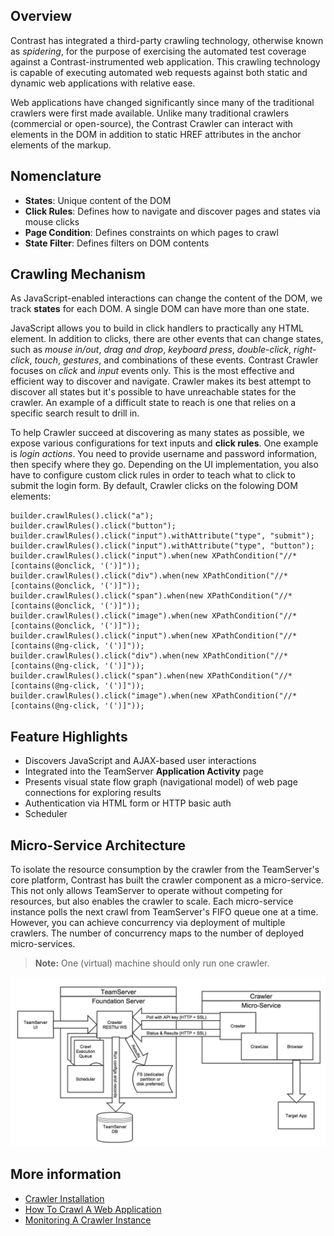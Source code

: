 <!--
title: "Crawler Micro-Service Overview"
description: "An overview of the Crawler micro-service"
tags: "crawler DOM Microservice"
-->

## Overview

Contrast has integrated a third-party crawling technology, otherwise known as *spidering*, for the purpose of exercising the automated test coverage against a Contrast-instrumented web application. This crawling technology is capable of executing automated web requests against both static and dynamic web applications with relative ease.

Web applications have changed significantly since many of the traditional crawlers were first made available. Unlike many traditional crawlers (commercial or open-source), the Contrast Crawler can interact with elements in the DOM in addition to static HREF attributes in the anchor elements of the markup.

## Nomenclature

* **States**: Unique content of the DOM
* **Click Rules**: Defines how to navigate and discover pages and states via mouse clicks
* **Page Condition**: Defines constraints on which pages to crawl
* **State Filter**: Defines filters on DOM contents

## Crawling Mechanism

As JavaScript-enabled interactions can change the content of the DOM, we track **states** for each DOM. A single DOM can have more than one state.

JavaScript allows you to build in click handlers to practically any HTML element. In addition to clicks, there are other events that can change states, such as *mouse in/out*, *drag and drop*, *keyboard press*, *double-click*, *right-click*, *touch*, *gestures*, and combinations of these events. Contrast Crawler focuses on *click* and *input* events only. This is the most effective and efficient way to discover and navigate. Crawler makes its best attempt to discover all states but it's possible to have unreachable states for the crawler. An example of a difficult state to reach is one that relies on a specific search result to drill in.

To help Crawler succeed at discovering as many states as possible, we expose various configurations for text inputs and **click rules**. One example is *login actions*. You need to provide username and password information, then specify where they go. Depending on the UI implementation, you also have to configure custom click rules in order to teach what to click to submit the login form. By default, Crawler clicks on the folowing DOM elements:

```
builder.crawlRules().click("a");
builder.crawlRules().click("button");
builder.crawlRules().click("input").withAttribute("type", "submit");
builder.crawlRules().click("input").withAttribute("type", "button");
builder.crawlRules().click("input").when(new XPathCondition("//*[contains(@onclick, '(')]"));
builder.crawlRules().click("div").when(new XPathCondition("//*[contains(@onclick, '(')]"));
builder.crawlRules().click("span").when(new XPathCondition("//*[contains(@onclick, '(')]"));
builder.crawlRules().click("image").when(new XPathCondition("//*[contains(@onclick, '(')]"));
builder.crawlRules().click("input").when(new XPathCondition("//*[contains(@ng-click, '(')]"));
builder.crawlRules().click("div").when(new XPathCondition("//*[contains(@ng-click, '(')]"));
builder.crawlRules().click("span").when(new XPathCondition("//*[contains(@ng-click, '(')]"));
builder.crawlRules().click("image").when(new XPathCondition("//*[contains(@ng-click, '(')]"));
```


## Feature Highlights

* Discovers JavaScript and AJAX-based user interactions
* Integrated into the TeamServer **Application Activity** page
* Presents visual state flow graph (navigational model) of web page connections for exploring results
* Authentication via HTML form or HTTP basic auth
* Scheduler

## Micro-Service Architecture

To isolate the resource consumption by the crawler from the TeamServer's core platform, Contrast has built the crawler component as a micro-service. This not only allows TeamServer to operate without competing for resources, but also enables the crawler to scale. Each micro-service instance polls the next crawl from TeamServer's FIFO queue one at a time. However, you can achieve concurrency via deployment of multiple crawlers. The number of concurrency maps to the number of deployed micro-services. 

>**Note:** One (virtual) machine should only run one crawler.

<a href="assets/images/KB3-g01.png" rel="lightbox" title="Micro Service Architecture"><img class="thumbnail" src="assets/images/KB3-g01.png"/></a>

## More information

* [Crawler Installation](tools_crawler.html#crawler-install)
* [How To Crawl A Web Application](user_apps.html#crawl)
* [Monitoring A Crawler Instance](tools_crawler.html#config)
